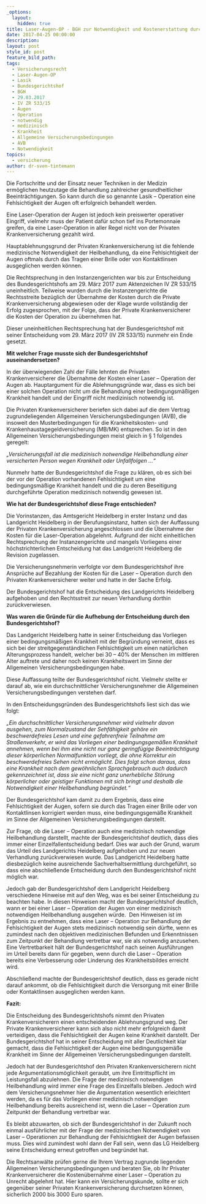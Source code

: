 ```yaml
---
_options:
  layout:
    hidden: true
title: Laser-Augen-OP - BGH zur Notwendigkeit und Kostenerstattung durch Private Krankenversicherung
date: 2017-04-25 00:00:00
description:
layout: post
style_id: post
feature_bild_path:
tags:
  - Versicherungsrecht
  - Laser-Augen-OP
  - Lasik
  - Bundesgerichtshof
  - BGH
  - 29.03.2017
  - IV ZR 533/15
  - Augen
  - Operation
  - notwendig
  - medizinisch
  - Krankheit
  - Allgemeine Versicherungsbedingungen
  - AVB
  - Notwendigkeit
topics:
  - versicherung
author: dr-sven-tintemann
---
```



Die Fortschritte und der Einsatz neuer Techniken in der Medizin ermöglichen heutzutage die Behandlung zahlreicher gesundheitlicher Beeinträchtigungen. So kann durch die so genannte Lasik – Operation eine Fehlsichtigkeit der Augen oft erfolgreich behandelt werden.

Eine Laser-Operation der Augen ist jedoch kein preiswerter operativer Eingriff, vielmehr muss der Patient dafür schon tief ins Portemonnaie greifen, da eine Laser-Operation in aller Regel nicht von der Privaten Krankenversicherung gezahlt wird.

Hauptablehnungsgrund der Privaten Krankenversicherung ist die fehlende medizinische Notwendigkeit der Heilbehandlung, da eine Fehlsichtigkeit der Augen oftmals durch das Tragen einer Brille oder von Kontaktlinsen ausgeglichen werden können.

Die Rechtsprechung in den Instanzengerichten war bis zur Entscheidung des Bundesgerichtshofs am 29. März 2017 zum Aktenzeichen IV ZR 533/15 uneinheitlich. Teilweise wurden durch die Instanzengerichte die Rechtsstreite bezüglich der Übernahme der Kosten durch die Private Krankenversicherung abgewiesen oder der Klage wurde vollständig der Erfolg zugesprochen, mit der Folge, dass der Private Krankenversicherer die Kosten der Operation zu übernehmen hat.

Dieser uneinheitlichen Rechtsprechung hat der Bundesgerichtshof mit seiner Entscheidung vom 29. März 2017 (IV ZR 533/15) nunmehr ein Ende gesetzt.

**Mit welcher Frage musste sich der Bundesgerichtshof auseinandersetzen?**

In der überwiegenden Zahl der Fälle lehnten die Privaten Krankenversicherer die Übernahme der Kosten einer Laser – Operation der Augen ab. Hauptargument für die Ablehnungsgründe war, dass es sich bei einer solchen Operation nicht um die Behandlung einer bedingungsmäßigen Krankheit handelt und der Eingriff nicht medizinisch notwendig ist.

Die Privaten Krankenversicherer beriefen sich dabei auf die dem Vertrag zugrundeliegenden Allgemeinen Versicherungsbedingungen (AVB), die insoweit den Musterbedingungen für die Krankheitskosten- und Krankenhaustagegeldversicherung (MB/MK) entsprechen. So ist in den Allgemeinen Versicherungsbedingungen meist gleich in § 1 folgendes geregelt:

*„Versicherungsfall ist die medizinisch notwendige Heilbehandlung einer versicherten Person wegen Krankheit oder Unfallfolgen …“*

Nunmehr hatte der Bundesgerichtshof die Frage zu klären, ob es sich bei der vor der Operation vorhandenen Fehlsichtigkeit um eine bedingungsmäßige Krankheit handelt und die zu deren Beseitigung durchgeführte Operation medizinisch notwendig gewesen ist.

**Wie hat der Bundesgerichtshof diese Frage entschieden?**

Die Vorinstanzen, das Amtsgericht Heidelberg in erster Instanz und das Landgericht Heidelberg in der Berufungsinstanz, hatten sich der Auffassung der Privaten Krankenversicherung angeschlossen und die Übernahme der Kosten für die Laser-Operation abgelehnt. Aufgrund der nicht einheitlichen Rechtsprechung der Instanzengerichte und mangels Vorliegens einer  höchstrichterlichen Entscheidung hat das Landgericht Heidelberg die Revision zugelassen.

Die Versicherungsnehmerin verfolgte vor dem Bundesgerichtshof ihre Ansprüche auf Bezahlung der Kosten für die Laser – Operation durch den Privaten Krankenversicherer weiter und hatte in der Sache Erfolg.

Der Bundesgerichtshof hat die Entscheidung des Landgerichts Heidelberg aufgehoben und den Rechtsstreit zur neuen Verhandlung dorthin zurückverwiesen.

**Was waren die Gründe für die Aufhebung der Entscheidung durch den Bundesgerichtshof?**

Das Landgericht Heidelberg hatte in seiner Entscheidung das Vorliegen einer bedingungsmäßigen Krankheit mit der Begründung verneint, dass es sich bei der streitgegenständlichen Fehlsichtigkeit um einen natürlichen Alterungsprozess handelt, welcher bei 30 – 40% der Menschen im mittleren Alter auftrete und daher noch keinen Krankheitswert im Sinne der Allgemeinen Versicherungsbedingungen habe.

Diese Auffassung teilte der Bundesgerichtshof nicht. Vielmehr stellte er darauf ab, wie ein durchschnittlicher Versicherungsnehmer die Allgemeinen Versicherungsbedingungen verstehen darf.

In den Entscheidungsgründen des Bundesgerichtshofs liest sich das wie folgt:

*„Ein durchschnittlicher Versicherungsnehmer wird vielmehr davon ausgehen, zum Normalzustand der Sehfähigkeit gehöre ein beschwerdefreies Lesen und eine gefahrenfreie Teilnahme am Straßenverkehr, er wird das Vorliegen einer bedingungsgemäßen Krankheit annehmen, wenn bei ihm eine nicht nur ganz geringfügige Beeinträchtigung dieser körperlichen Normalfunktion vorliegt, die ohne Korrektur ein beschwerdefreies Sehen nicht ermöglicht. Dies folgt schon daraus, dass eine Krankheit nach dem gewöhnlichen Sprachgebrauch auch dadurch gekennzeichnet ist, dass sie eine nicht ganz unerhebliche Störung körperlicher oder geistiger Funktionen mit sich bringt und deshalb die Notwendigkeit einer Heilbehandlung begründet.“*

Der Bundesgerichtshof kam damit zu dem Ergebnis, dass eine Fehlsichtigkeit der Augen, sofern sie durch das Tragen einer Brille oder von Kontaktlinsen korrigiert werden muss, eine bedingungsgemäße Krankheit im Sinne der Allgemeinen Versicherungsbedingungen darstellt.

Zur Frage, ob die Laser – Operation auch eine medizinisch notwendige Heilbehandlung darstellt, machte der Bundesgerichtshof deutlich, dass dies immer einer Einzelfallentscheidung bedarf. Dies war auch der Grund, warum das Urteil des Landgerichts Heidelberg aufgehoben und zur neuen Verhandlung zurückverwiesen wurde. Das Landgericht Heidelberg hatte diesbezüglich keine ausreichende Sachverhaltsermittlung durchgeführt, so dass eine abschließende Entscheidung durch den Bundesgerichtshof nicht möglich war.

Jedoch gab der Bundesgerichtshof dem Landgericht Heidelberg verschiedene Hinweise mit auf den Weg, was es bei seiner Entscheidung zu beachten habe. In diesen Hinweisen macht der Bundesgerichtshof deutlich, wann er bei einer Laser – Operation der Augen von einer medizinisch notwendigen Heilbehandlung ausgehen würde.  Den Hinweisen ist im Ergebnis zu entnehmen, dass eine Laser – Operation zur Behandlung der Fehlsichtigkeit der Augen stets medizinisch notwendig sein dürfte, wenn es zumindest nach den objektiven medizinischen Befunden und Erkenntnissen zum Zeitpunkt der Behandlung vertretbar war, sie als notwendig anzusehen. Eine Vertretbarkeit hält der Bundesgerichtshof nach seinen Ausführungen im Urteil bereits dann für gegeben, wenn durch die Laser – Operation bereits eine Verbesserung oder Linderung des Krankheitsbildes erreicht wird.

Abschließend machte der Bundesgerichtshof deutlich, dass es gerade nicht darauf ankommt, ob die Fehlsichtigkeit durch die Versorgung mit einer Brille oder Kontaktlinsen ausgeglichen werden kann.

**Fazit:**

Die Entscheidung des Bundesgerichtshofs nimmt den Privaten Krankenversicherern einen entscheidenden Ablehnungsgrund weg. Der Private Krankenversicherer kann sich also nicht mehr erfolgreich damit verteidigen, dass die Fehlsichtigkeit der Augen keine Krankheit darstellt. Der Bundesgerichtshof hat in seiner Entscheidung mit aller Deutlichkeit klar gemacht, dass die Fehlsichtigkeit der Augen eine bedingungsgemäße Krankheit im Sinne der Allgemeinen Versicherungsbedingungen darstellt.

Jedoch hat der Bundesgerichtshof den Privaten Krankenversicherern nicht jede Argumentationsmöglichkeit geraubt, um ihre Eintrittspflicht im Leistungsfall abzulehnen. Die Frage der medizinisch notwendigen Heilbehandlung wird immer eine Frage des Einzelfalls bleiben. Jedoch wird dem Versicherungsnehmer hier die Argumentation wesentlich erleichtert werden, da es für das Vorliegen einer medizinisch notwendigen Heilbehandlung bereits ausreichend ist, wenn die Laser – Operation zum Zeitpunkt der Behandlung vertretbar war.

Es bleibt abzuwarten, ob sich der Bundesgerichtshof in der Zukunft noch einmal ausführlicher mit der Frage der medizinischen Notwendigkeit von Laser – Operationen zur Behandlung der Fehlsichtigkeit der Augen befassen muss. Dies wird zumindest wohl dann der Fall sein, wenn das LG Heidelberg seine Entscheidung erneut getroffen und begründet hat.

Die Rechtsanwälte prüfen gerne die Ihrem Vertrag zugrunde liegenden Allgemeinen Versicherungsbedingungen und beraten Sie, ob Ihr Privater Krankenversicherer die Kostenübernahme einer Laser – Operation zu Unrecht abgelehnt hat. Hier kann ein Versicherungskunde, sollte er sich gegenüber seiner Privaten Krankenversicherung durchsetzen können, sicherlich 2000 bis 3000 Euro sparen.